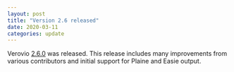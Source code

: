 ```yaml
---
layout: post
title: "Version 2.6 released"
date: 2020-03-11
categories: update
---
```


Verovio [2.6.0](https://github.com/rism-ch/verovio/releases/tag/version-2.6.0) was released. This release includes many improvements from various contributors and initial support for Plaine and Easie output.